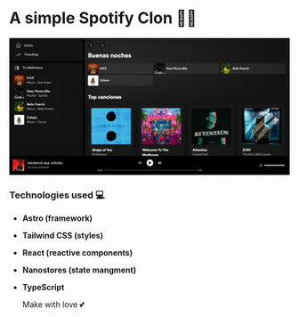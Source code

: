 # A simple Spotify Clon 🍕🥴

![demo](public/images/demo.png)


### Technologies used 💻

- **Astro (framework)**
- **Tailwind CSS (styles)**
- **React (reactive components)**
- **Nanostores (state mangment)**
- **TypeScript**

    Make with love 💕